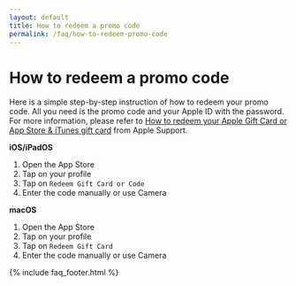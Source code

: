 ```yaml
---
layout: default
title: How to redeem a promo code
permalink: /faq/how-to-redeem-promo-code
---
```


# How to redeem a promo code

Here is a simple step-by-step instruction of how to redeem your promo code. All you need is the promo code and your Apple ID with the password. For more information, please refer to [How to redeem your Apple Gift Card or App Store & iTunes gift card](https://support.apple.com/en-us/HT201209) from Apple Support.

**iOS/iPadOS**

1. Open the App Store
2. Tap on your profile
3. Tap on `Redeem Gift Card or Code`
4. Enter the code manually or use Camera

**macOS**

1. Open the App Store
2. Tap on your profile
3. Tap on `Redeem Gift Card`
4. Enter the code manually or use Camera

{% include faq_footer.html %}
